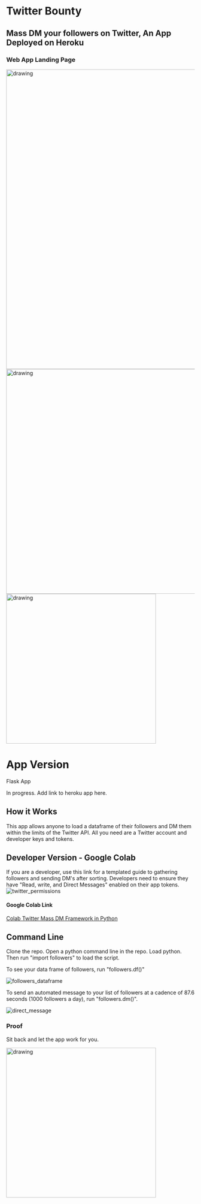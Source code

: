 # Twitter Bounty
## Mass DM your followers on Twitter, An App Deployed on Heroku

### Web App Landing Page

<img src="https://github.com/npgeorge/twitter-bounty/blob/master/images_github/homepage1.png" alt="drawing" width="800"/>

<img src="https://github.com/npgeorge/twitter-bounty/blob/master/images_github/homepage2.png" alt="drawing" width="600"/>

<img src="https://github.com/npgeorge/twitter-bounty/blob/master/images_github/automated_message.PNG" alt="drawing" width="400"/>

# App Version

Flask App

In progress. Add link to heroku app here. 

## How it Works

This app allows anyone to load a dataframe of their followers and DM them within the limits of the Twitter API. All you need are a Twitter account and developer keys and tokens.

## Developer Version - Google Colab

If you are a developer, use this link for a templated guide to gathering followers and sending DM's after sorting. Developers need to ensure they have "Read, write, and Direct Messages" enabled on their app tokens.
![twitter_permissions](https://github.com/npgeorge/twitter-bounty/blob/master/images_github/twitter_permissions.png)

#### Google Colab Link
[Colab Twitter Mass DM Framework in Python](https://colab.research.google.com/drive/1VSkcCeObI8kd7rmkqKOZCZlkNdirW26K?usp=sharing "Colab Twitter Mass DM Framework in Python")

## Command Line

Clone the repo. Open a python command line in the repo. Load python. Then run "import followers" to load the script.

To see your data frame of followers, run "followers.df()"

![followers_dataframe](https://github.com/npgeorge/twitter-bounty/blob/master/images_github/get_df_of_followers.png)

To send an automated message to your list of followers at a cadence of 87.6 seconds (1000 followers a day), run "followers.dm()".

![direct_message](https://github.com/npgeorge/twitter-bounty/blob/master/images_github/send_a_dm.png)

### Proof
Sit back and let the app work for you.

<img src="https://github.com/npgeorge/twitter-bounty/blob/master/images_github/automated_message.PNG" alt="drawing" width="400"/>
